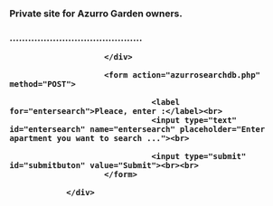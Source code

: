 <?php
include_once 'azurroheader.php';
?>
<!DOCTYPE html>
<html lang="en">
<head>
    <meta charset="UTF-8">
    <meta name="viewport" content="width=device-width, initial-scale=1.0">
    <title>AzurroCheck</title>
</head>
<body>
                <div class="main">
                        <div class="text">
                           <h3>Private site for Azurro Garden owners.</h>
                           <h3>...........................................</h>
             
                        </div>

                        <form action="azurrosearchdb.php" method="POST">

                                  <label for="entersearch">Pleace, enter :</label><br>
                                  <input type="text" id="entersearch" name="entersearch" placeholder="Enter apartment you want to search ..."><br>

                                  <input type="submit" id="submitbuton" value="Submit"><br><br>
                        </form>
                        
                </div>  
    
</body>
</html>
<?php
include_once 'azurrofooter.php';
?>
